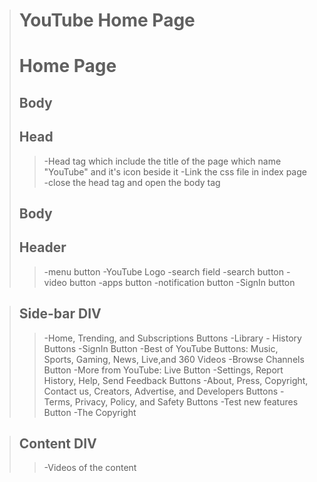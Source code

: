 ># YouTube Home Page 
># Home Page
>## Body ##
>## Head ##
>> -Head tag which include the title of the page which name "YouTube" and it's icon beside it
>> -Link the css file in index page 
>> -close the head tag and open the body tag
>## Body ##
>## Header ##
>> -menu button
>> -YouTube Logo
>> -search field
>> -search button
>> -video button
>> -apps button
>> -notification button
>> -SignIn button 

>## Side-bar DIV ##
>> -Home, Trending, and Subscriptions Buttons
>> -Library - History Buttons
>> -SignIn Button 
>> -Best of YouTube Buttons: Music, Sports, Gaming, News, Live,and 360 Videos
>> -Browse Channels Button
>> -More from YouTube: Live Button
>> -Settings, Report History, Help, Send Feedback Buttons
>> -About, Press, Copyright, Contact us, Creators, Advertise, and Developers Buttons
>> -Terms, Privacy, Policy, and Safety Buttons
>> -Test new features Button
>> -The Copyright

>##  Content DIV ##
>> -Videos of the content 
